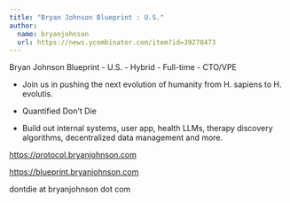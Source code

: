 ```yaml
---
title: "Bryan Johnson Blueprint : U.S."
author:
  name: bryanjohnson
  url: https://news.ycombinator.com/item?id=39278473
---
```

Bryan Johnson Blueprint - U.S. - Hybrid - Full-time - CTO&#x2F;VPE

+ Join us in pushing the next evolution of humanity from H. sapiens to H. evolutis.

+ Quantified Don&#x27;t Die

+ Build out internal systems, user app, health LLMs, therapy discovery algorithms, decentralized data management and more.

<a href="https:&#x2F;&#x2F;protocol.bryanjohnson.com" rel="nofollow">https:&#x2F;&#x2F;protocol.bryanjohnson.com</a>

<a href="https:&#x2F;&#x2F;blueprint.bryanjohnson.com" rel="nofollow">https:&#x2F;&#x2F;blueprint.bryanjohnson.com</a>

dontdie at bryanjohnson dot com
